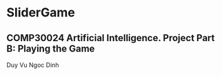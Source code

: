 # SliderGame
## COMP30024 Artificial Intelligence. Project Part B: Playing the Game

Duy Vu
Ngoc Dinh
